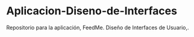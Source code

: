 # Aplicacion-Diseno-de-Interfaces
Repositorio para la aplicación, FeedMe. Diseño de Interfaces de Usuario,.
